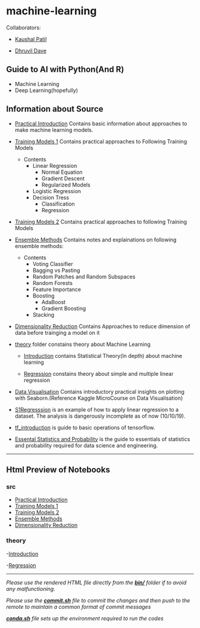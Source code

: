 # machine-learning

Collaborators:

- [Kaushal Patil](https://github.com/Kaushal1011)

- [Dhruvil Dave](https://github.com/dhruvildave)

## Guide to AI with Python(And R)

- Machine Learning
- Deep Learning(hopefully)

## Information about Source

- [Practical Introduction](src/00_Practical_Introduction.ipynb) Contains basic information about approaches to make machine learning models.
- [Training Models 1](src/01_Training_Models.ipynb) Contains practical approaches to Following Training Models
    - Contents
        - Linear Regression
            - Normal Equation
            - Gradient Descent
            - Regularized Models
        - Logistic Regression
        - Decision Tress
            - Classification
            - Regression
- [Training Models 2](src/02_Training_Models.ipynb) Contains practical approaches to following Training Models
- [Ensemble Methods](src/03_Ensemble_Methods.ipynb) Contains notes and explainations on following ensemble methods:
    - Contents
        - Voting Classifier
        - Bagging vs Pasting
        - Random Patches and Random Subspaces
        - Random Forests
        - Feature Importance
        - Boosting
            - AdaBoost
            - Gradient Boosting
        - Stacking

- [Dimensionality Reduction](src/04_Dimensionality_Reduction.ipynb) Contains Approaches to reduce dimension of data before trainging a model on it 

- [theory](src/theory) folder constains theory about Machine Learning

    - [Introduction](src/theory/00_Introduction.ipynb) contains Statistical Theory(In depth) about machine learning

    - [Regression](src/theory/01_Regression.ipynb) constains theory about simple and multiple linear regression

- [Data Visualisation](src/analytics/Data_Visualisation.ipynb) Contains introductory practical insights on plotting with Seaborn.(Reference Kaggle MicroCourse on Data Visualisation)

- [S1Regresssion](src/research/S1Regresssion.ipynb) is an example of how to apply linear regression to a dataset. The analysis is dangerously incomplete as of now (10/10/19).

- [tf_introduction](src/research/tf_introduction.ipynb) is guide to basic operations of tensorflow.

- [Essental Statistics and Probability](src/stats_and_prob.ipynb) is the guide to essentials of statistics and probability required for data science and engineering.

---
## Html Preview of Notebooks

### src

- [Practical Introduction](http://htmlpreview.github.com/https://github.com/Kaushal1011/machine-learning/blob/master/bin/src/00_Practical_Introduction.html)
- [Training Models 1](http://htmlpreview.github.com/https://github.com/Kaushal1011/machine-learning/blob/master/bin/src/01_Training_Models.html)
- [Training Models 2](http://htmlpreview.github.com/https://github.com/Kaushal1011/machine-learning/blob/master/bin/src/02_Training_Models.html)
- [Ensemble Methods](http://htmlpreview.github.com/https://github.com/Kaushal1011/machine-learning/blob/master/bin/src/03_Ensemble_Methods.html)
- [Dimensionality Reduction](http://htmlpreview.github.com/https://github.com/Kaushal1011/machine-learning/blob/master/bin/src/04_Dimensionality_Reduction.html)

### theory

-[Introduction](http://htmlpreview.github.com/https://github.com/Kaushal1011/machine-learning/blob/master/bin/theory/00_Introduction.html)

-[Regression](http://htmlpreview.github.com/https://github.com/Kaushal1011/machine-learning/blob/master/bin/theory/01_Regression.html)



---
*Please use the rendered HTML file directly from the __[bin/](bin/)__ folder if to avoid any malfunctioning.*

*Please use the __[commit.sh](commit.sh)__ file to commit the changes and then push to the remote to maintain a common format of commit messages*

*__[conda.sh](conda.sh)__ file sets up the environment required to run the codes*
